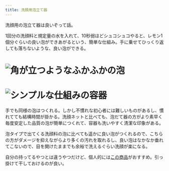 ```yaml
---
title: 洗顔用泡立て器
---
```

洗顔用の泡立て器は良いぞって話。

1回分の洗顔料と規定量の水を入れて、10秒弱ほどシュコシュコやると、レモン1個分ぐらいの良い泡ができあがるという、簡単な仕組み。手に乗せてひっくり返しても落ちないような、良い泡ができる。

![](https://lh3.googleusercontent.com/docs/ADP-6oF-uXAocrN3eHgSGA_3q86TEflqMoa5GBVWSgwoM0lLel7Yx1s8XTcJt8lg0bdkpYdtrLMAi_1caSyfFQ-eQD6urJYkycHR3yP-7CmIKwuTduBjvNSHG3bUFarNEvtWq9FrToRqpujwrS2gfSDS4oV4oK1n8uQJG5A1KUTFYgZR75_SglrwLHDNU2KvnRvyvjilAkLPU5p8zcY0J5GDCVvYAsE1CaUi8mW8VopBi4HXqZ7iHvKRwM7PR1ST4XnyohAe0CrecT_PmjM-CBefPHvc_XaolVgGVwEKMj9PVcZSeY2M5zU_w2i_Q8AiWV0NjvSpQ7iOdjYZRTN7WfiZBAkJOVvfaXcBpPKqbMCNmqSBBWN1sftDZ6XzMSMMQhS6cxfOAFeKusgj2bUmXzkWpeunet7ObVS4A_CvBRaXg-kSIb5o7mmlBbeDi8rxYoF7ZiJsbb3bhdziz3OW1I7i6Lm6upuPmrUUJfCFIvcRw6eKGvNkMw-9VuICoQ7hcXwm_0a0OB8Ef65TeaFg7rkWuiZPajDMNVlFvLHKnUiUuTSA73az08SPnE-HDTNNsjS-gJbLINS5XwqkUA9DD7pIX1D6ahtvlmNxn5J5Q4cFZCizE9G3dvxDBV00NRgNWsBXDOKeCUtBdWSQdc76S7eEfllVhYruSfvahhSzhwTwC2OL9TcJvb_UKZPOrSjRlEw_3kpsqFZcTlal0XJ9S7wm1j1XxJB9bP4062YkzHIcrHnJk3hYo6c0f2RLB6PeHqhzW7oPEODynmLlivXPN0PKCRU7_KlV4Fjql7rSor_vITua6o3LfBw3WI1ZEfIBbbaqrH9FeCba44BY9-56bNSqysULsg4O7COmfK4p2m07Ez_9BMlF-8_3LwjPEiMYSE8ITu2xM2iVsK_u4rNBH6xOLlfNLHt0kbDjgMIY03KRvY8FfgEsCgYvK8kfzC85yc-R-VyXy9GH7SkmmiKK5UR00JlGb5IqMr_yIiQilln8-Oj2-G2LYmeoL8ZGZjZJHVbYudTLZDcjlPkVa45RgqqQe_p0emIsmlApdufVZ0CbIk_7DUHsyNxjFeW82zw5b5gogAQHmys3-WkeUd7BEaoxpzLvypJ66I5ZULD7KgI0pV5WB7JLpO_OqFB4PIug_8vXzZ-QBDdLhAp6Tmv_iLIGU9nHfU9EXXA8lchdcbvsRBFCP0CF2f86SBw9roSAF56gaj1BAytZW7aAQV8aEdVSCBItCAIy_fEPsl5KvCDOa6vMgAlC "角が立つようなふかふかの泡")
================================================================================================================================================================================================================================================================================================================================================================================================================================================================================================================================================================================================================================================================================================================================================================================================================================================================================================================================================================================================================================================================================================================================================================================================================================================================================================================================================================================

![](https://lh3.googleusercontent.com/docs/ADP-6oHRyieccew6I_VWRGkA5k4SUexOtQWIPXrHedV2jD-ZUBo1MQrOL7IbC8p9RTG_4CASRltIjzqkisFex1A40r3xOekt-KOUrMBwifd4TGVYapUrXqh89IbtGlvFyJvuaHlHnodUZVG-UcLO2ZMd4uhHRaYHztXv5q3WqPOBwMtDJdt1ZPMoC9GCgSLcHyH17CyI2mefTuoj-dd0oz8Ncj61wmKFufrBsol3rBh2SIJfWauO1roAHUZjcZ-sP0D-ZSM8cq2bP_-PAHJMgyRdflYFxzf0xAcSG5lKiwYbEOPr__lV1F1ilcJqJj4Qsx1uYSe-s-2Bz0hq7BV1T6VNNwqg4vmr-FB6NMqsg8_SPPHfDj-KJZ0XBPz1Vwcq5iTG99AXAhoux19odkzJHgg9rEyjTb9FljZ65ZqcHm7yKxfBoL7lL2P-FkKiMWnlRZKF2jLfooHlyxqXb9iHH4y7HANC6TWp1Tyg9RBZjzIpvneAtI6Jm9peCwRnL6EkFaPx3GgIeUNlO5nlUnMVage-UCm0Ovg5W14GzDZfO9Zh8QqZql1yI5h9yOuTK2di-8mswDv9tdJL0OSQG2gDwJIyBKP_48UEngIdtrV7VENwtxHyuSL5_DkOWjJWmg9EELaDj-kz_r_C1YqZIqP1ltWbmEsPGrxGc7ktFzQFrRD_5QwBLH0MGTSNzBM4reI-6zwJARD2X6DhdhovvN4deG_V4ChCXmhz22bhKYAqToo6cjF_9SnYxUuX69fCi6O4BFaTchGTIa00thE6zl6LaC34RB85dNpW9FBz25EueH_Hcfc7wlEUBHOgDnTxKXlcUWHs5Nb-kLCek3bm-VsPoUKK6F2FjyzmbXAZaAOORoA_kuvNzb6ZjwyjQHKK7tmA_KeOKnTdjP8w-ZSFrQLGBtg_af4C3KWmF8Zwc4JUq1ZTRHruTU3G0dtr8eeoxwbJvJGLhOzbQ-IKv-3TJ3IlCyikjOWHFdEO8MErXMlJhX-YDsMiyi_fo1z3CE6ARe3zmAx9zqGdkyW03s_T5Xz1uIKVDz7C4kjgCAJR5j46FtiZ_MPZvqstJuVVyl4J27fUsLVjPtSga1fMB95JHXreDFu2aNfvS2RIpowOoBTemTxl8_ipevWhnRu8gRP1PBqfIwpXG44l79uGRTUZQzdjHBqVeu5OUGdYP1wNZLyBGfqVIhZDAUJt6RceYQhZG-6u8HY1Vy0VuC-bk6TXiKK9L8teLwE8G63Plmmvwq1JvfHWIP9mMdcG "シンプルな仕組みの容器")
==============================================================================================================================================================================================================================================================================================================================================================================================================================================================================================================================================================================================================================================================================================================================================================================================================================================================================================================================================================================================================================================================================================================================================================================================================================================================================================================================================================================

手でも同様の泡はつくれる。しかし不慣れな初心者には難しいものがあるし、慣れてても結構時間が掛かる。洗顔ネットと比べても、泡だて器の方がより素早く毎度安定した品質の泡が簡単につくれて、容器も洗いやすく清潔な印象がある。

泡タイプで出てくる洗顔料の泡に比べても遥かに良い泡がつくれるので、こちらの方がダメージを抑えながらより多くの汚れを取れるし、良い泡はなかなか垂れてこないので、目を開けたままでも余裕で洗えるぐらい洗顔が楽になる。

自分の持ってるやつとは違うやつだけど、個人的には[この商品](https://www.amazon.co.jp/dp/B09KMP9GDN)がおすすめ。引っ掛けて干しておけるのが良い。
